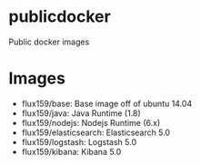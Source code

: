 # publicdocker
Public docker images

# Images

- flux159/base: Base image off of ubuntu 14.04
- flux159/java: Java Runtime (1.8)
- flux159/nodejs: Nodejs Runtime (6.x)
- flux159/elasticsearch: Elasticsearch 5.0
- flux159/logstash: Logstash 5.0
- flux159/kibana: Kibana 5.0
